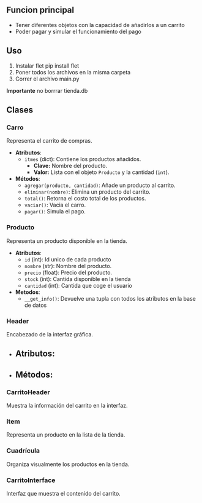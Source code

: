 ## Funcion principal

* Tener diferentes objetos con la capacidad de añadirlos a un carrito
* Poder pagar y simular el funcionamiento del pago

## Uso

1. Instalar flet pip install flet
2. Poner todos los archivos en la misma carpeta
3. Correr el archivo main.py

**Importante** no borrrar tienda.db


## Clases
### Carro
Representa el carrito de compras.

- **Atributos**:
    - `itmes` (dict): Contiene los productos añadidos.  
        - **Clave:** Nombre del producto.  
        - **Valor:** Lista con el objeto `Producto` y la cantidad (`int`).  
- **Métodos**:  
    - `agregar(producto, cantidad)`: Añade un producto al carrito.  
    - `eliminar(nombre)`: Elimina un producto del carrito.  
    - `total()`: Retorna el costo total de los productos.
    - `vaciar()`: Vacia el carro.
    - `pagar()`: Simula el pago.

### Producto
Representa un producto disponible en la tienda.  

- **Atributos**:  
    - `id` (int): Id unico de cada producto
    - `nombre` (str): Nombre del producto.  
    - `precio` (float): Precio del producto.  
    - `stock` (int): Cantida disponible en la tienda
    - `cantidad` (int): Cantida que coge el usuario
- **Metodos**:
    - `__get_info()`: Devuelve una tupla con todos los atributos en la base de datos


### Header
Encabezado de la interfaz gráfica.
- **Atributos**:
    -
- **Métodos**:
    - 
    
### CarritoHeader
Muestra la información del carrito en la interfaz.

### Item
Representa un producto en la lista de la tienda.

### Cuadrícula
Organiza visualmente los productos en la tienda.

### CarritoInterface
Interfaz que muestra el contenido del carrito.

